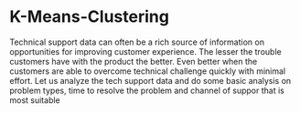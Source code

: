 # K-Means-Clustering
Technical support data can often be a rich source of information on opportunities for improving customer experience. The lesser the trouble customers have with the product the better. Even better when the customers are able to overcome technical challenge quickly with minimal effort. Let us analyze the tech support data and do some basic analysis on problem types, time to resolve the problem and channel of suppor that is most suitable
